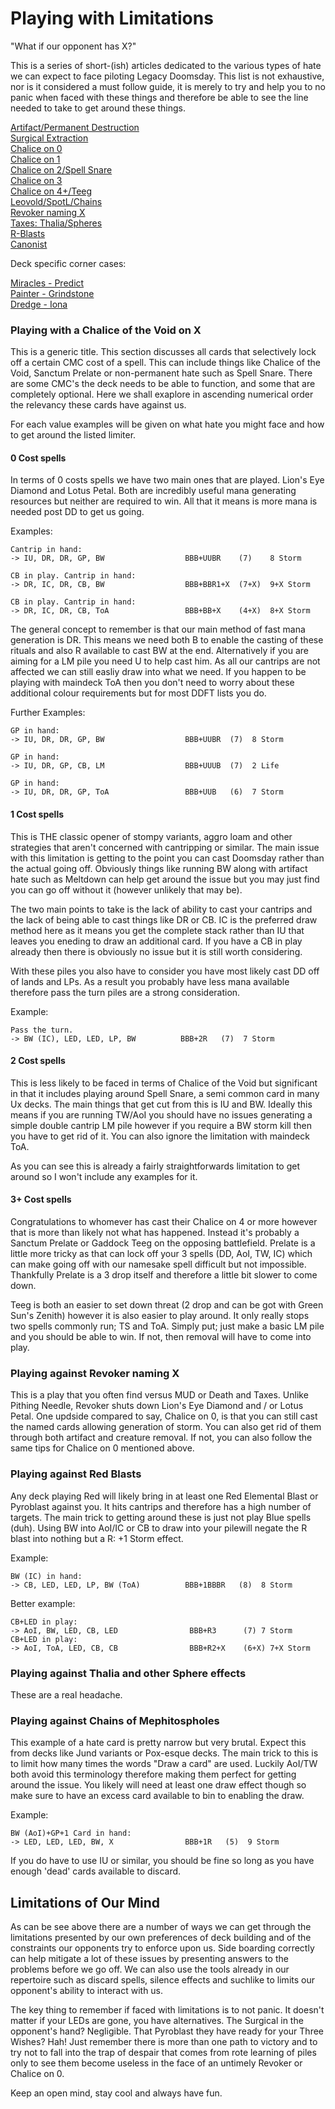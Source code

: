 # Playing with Limitations

"What if our opponent has X?"

This is a series of short-(ish) articles dedicated to the various types of hate
we can expect to face piloting Legacy Doomsday. This list is not exhaustive, nor
is it considered a must follow guide, it is merely to try and help you to no
panic when faced with these things and therefore be able to see the line needed
to take to get around these things.

[Artifact/Permanent Destruction](Link)  
[Surgical Extraction](Link)  
[Chalice on 0](Link)  
[Chalice on 1](Link)  
[Chalice on 2/Spell Snare](Link)  
[Chalice on 3](Link)  
[Chalice on 4+/Teeg](Link)  
[Leovold/SpotL/Chains](Link)  
[Revoker naming X](link)  
[Taxes: Thalia/Spheres](Link)  
[R-Blasts](Link)  
[Canonist](Link)  

Deck specific corner cases:

[Miracles - Predict](Link)  
[Painter - Grindstone](Link)  
[Dredge - Iona](Link)  

### Playing with a Chalice of the Void on X

This is a generic title. This section discusses all cards that selectively lock
off a certain CMC cost of a spell. This can include things like Chalice of the
Void, Sanctum Prelate or non-permanent hate such as Spell Snare. There are some
CMC's the deck needs to be able to function, and some that are completely
optional. Here we shall exaplore in ascending numerical order the relevancy
these cards have against us.

For each value examples will be given on what hate you might face and how to get
around the listed limiter.

#### 0 Cost spells

In terms of 0 costs spells we have two main ones that are played. Lion's Eye
Diamond and Lotus Petal. Both are incredibly useful mana generating resources
but neither are required to win. All that it means is more mana is needed post
DD to get us going.

Examples:

```
Cantrip in hand:
-> IU, DR, DR, GP, BW                  BBB+UUBR    (7)    8 Storm

CB in play. Cantrip in hand:
-> DR, IC, DR, CB, BW                  BBB+BBR1+X  (7+X)  9+X Storm

CB in play. Cantrip in hand:
-> DR, IC, DR, CB, ToA                 BBB+BB+X    (4+X)  8+X Storm
```

The general concept to remember is that our main method of fast mana generation
is DR. This means we need both B to enable the casting of these rituals and also
R available to cast BW at the end. Alternatively if you are aiming for a LM pile
you need U to help cast him. As all our cantrips are not affected we can still
easliy draw into what we need. If you happen to be playing with maindeck ToA
then you don't need to worry about these additional colour requirements but for
most DDFT lists you do.

Further Examples:

```
GP in hand:
-> IU, DR, DR, GP, BW                  BBB+UUBR  (7)  8 Storm

GP in hand:
-> IU, DR, GP, CB, LM                  BBB+UUUB  (7)  2 Life

GP in hand:
-> IU, DR, DR, GP, ToA                 BBB+UUB   (6)  7 Storm

```

#### 1 Cost spells

This is THE classic opener of stompy variants, aggro loam and other strategies
that aren't concerned with cantripping or similar. The main issue with this
limitation is getting to the point you can cast Doomsday rather than the actual
going off. Obviously things like running BW along with artifact hate such as
Meltdown can help get around the issue but you may just find you can go off
without it (however unlikely that may be).

The two main points to take is the lack of ability to cast your cantrips and the
lack of being able to cast things like DR or CB. IC is the preferred draw method
here as it means you get the complete stack rather than IU that leaves you
eneding to draw an additional card. If you have a CB in play already then there
is obviously no issue but it is still worth considering.

With these piles you also have to consider you have most likely cast DD off of
lands and LPs. As a result you probably have less mana available therefore pass
the turn piles are a strong consideration.

Example:

```
Pass the turn.
-> BW (IC), LED, LED, LP, BW          BBB+2R   (7)  7 Storm
```

#### 2 Cost spells

This is less likely to be faced in terms of Chalice of the Void but significant
in that it includes playing around Spell Snare, a semi common card in many Ux
decks. The main things that get cut from this is IU and BW. Ideally this means
if you are running TW/AoI you should have no issues generating a simple double
cantrip LM pile however if you require a BW storm kill then you have to get rid
of it. You can also ignore the limitation with maindeck ToA.

As you can see this is already a fairly straightforwards limitation to get
around so I won't include any examples for it.

#### 3+ Cost spells

Congratulations to whomever has cast their Chalice on 4 or more however that is
more than likely not what has happened. Instead it's probably a Sanctum Prelate
or Gaddock Teeg on the opposing battlefield. Prelate is a little more tricky as
that can lock off your 3 spells (DD, AoI, TW, IC) which can make going off with
our namesake spell difficult but not impossible. Thankfully Prelate is a 3 drop
itself and therefore a little bit slower to come down.

Teeg is both an easier to set down threat (2 drop and can be got with Green
Sun's Zenith) however it is also easier to play around. It only really stops two
spells commonly run; TS and ToA. Simply put; just make a basic LM pile and you
should be able to win. If not, then removal will have to come into play.

### Playing against Revoker naming X

This is a play that you often find versus MUD or Death and Taxes. Unlike Pithing
Needle, Revoker shuts down Lion's Eye Diamond and / or Lotus Petal. One updside
compared to say, Chalice on 0, is that you can still cast the named cards
allowing generation of storm. You can also get rid of them through both artifact
and creature removal. If not, you can also follow the same tips for Chalice on 0
mentioned above.

### Playing against Red Blasts

Any deck playing Red will likely bring in at least one Red Elemental Blast or
Pyroblast against you. It hits cantrips and therefore has a high number of
targets. The main trick to getting around these is just not play Blue spells
(duh). Using BW into AoI/IC or CB to draw into your pilewill negate the R blast
into nothing but a R: +1 Storm effect.

Example:

```
BW (IC) in hand:
-> CB, LED, LED, LP, BW (ToA)          BBB+1BBBR   (8)  8 Storm
```

Better example:

```
CB+LED in play:
-> AoI, BW, LED, CB, LED                BBB+R3      (7) 7 Storm
CB+LED in play:
-> AoI, ToA, LED, CB, CB                BBB+R2+X    (6+X) 7+X Storm
```

### Playing against Thalia and other Sphere effects

These are a real headache.

### Playing against Chains of Mephitospholes

This example of a hate card is pretty narrow but very brutal. Expect this from
decks like Jund variants or Pox-esque decks. The main trick to this is to limit
how many times the words "Draw a card" are used. Luckily AoI/TW both avoid this
terminology therefore making them perfect for getting around the issue. You
likely will need at least one draw effect though so make sure to have an excess
card available to bin to enabling the draw.

Example:

```
BW (AoI)+GP+1 Card in hand:
-> LED, LED, LED, BW, X                BBB+1R   (5)  9 Storm
```

If you do have to use IU or similar, you should be fine so long as you have
enough 'dead' cards available to discard.

## Limitations of Our Mind

As can be see above there are a number of ways we can get through the
limitations presented by our own preferences of deck building and of the
constraints our opponents try to enforce upon us. Side boarding correctly can
help mitigate a lot of these issues by presenting answers to the problems before
we go off. We can also use the tools already in our repertoire such as discard
spells, silence effects and suchlike to limits our opponent's ability to
interact with us.

The key thing to remember if faced with limitations is to not panic. It doesn't
matter if your LEDs are gone, you have alternatives. The Surgical in the
opponent's hand? Negligible. That Pyroblast they have ready for your Three
Wishes? Hah! Just remember there is more than one path to victory and to try not
to fall into the trap of despair that comes from rote learning of piles only to
see them become useless in the face of an untimely Revoker or Chalice on 0.

Keep an open mind, stay cool and always have fun.

